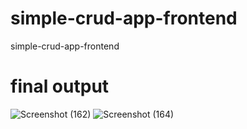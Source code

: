 # simple-crud-app-frontend
simple-crud-app-frontend
 
# final output
![Screenshot (162)](https://github.com/user-attachments/assets/7b709e08-898c-4fad-a2f3-d17f9c81180d)
![Screenshot (164)](https://github.com/user-attachments/assets/ee1f662b-f900-47da-b559-1de7e3bdb9cf)
